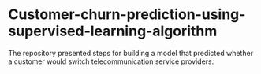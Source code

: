 # Customer-churn-prediction-using-supervised-learning-algorithm
The repository presented steps for building a model that predicted whether a customer would switch telecommunication service providers.
